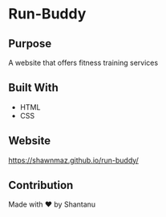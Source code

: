 # Run-Buddy

## Purpose
A website that offers fitness training services

## Built With
* HTML
* CSS

## Website
https://shawnmaz.github.io/run-buddy/

## Contribution
Made with ❤️ by Shantanu
